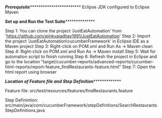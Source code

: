 *************Prerequisite*************************************
Eclipse
JDK configured to Eclipse
Maven

****************Set up and Run the Test Suite******************************

Step 1: You can clone the project 'JustEatAutomation' from 'https://github.com/ajinkyajadhav1991/JustEatAutomation'
Step 2: Import the project 'JustEatAutomation\cucumberFramework' in Eclipse IDE as a Maven project
Step 3: Right-click on POM.xml and Run As -> Maven clean
Step 4: Right-click on POM.xml and Run As -> Maven install
Step 5: Wait for automation script to finish running
Step 6: Refresh the project in Eclipse and go to the location "target/cucumber-reports/advanced-reports/cucumber-html-reports/report-feature_findRestaurants-feature.html"
Step 7: Open the html report using browser

***********************Location of Feature file and Step Definition************************************

Feature file: src/test/resources/features/findRestaurants.feature

Step Definintion: src/main/java/com/cucumberFramework/stepDefinitions/SearchRestaurantsStepDefinitions.java



